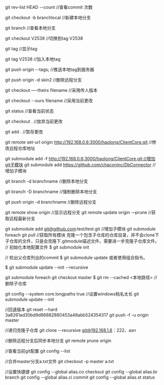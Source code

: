 
git rev-list HEAD --count //查看commit 次数

git checkout -b branchlocal //新建本地分支

git branch //查看本地分支

git checkout V2538 //切换到tag V2538

git tag //显示tag

git tag V2538 //加入本地tag

git push origin --tags; //推送本地tag到服务器

git push origin -d skin2 //删除远程分支

git checkout —-theirs filename //采用传人版本

git checkout --ours filename //采用当前更改

git status //查看当前状态

git checkout . //放弃当前更改

git add . //暂存更改

git remote set-url origin http://192.168.0.6:3000/haolong/ClientCore.git //修改远程仓库地址

git submodule add -f http://192.168.0.6:3000/haolong/ClientCore.git;//增加git子模块
git submodule add https://github.com/chaconinc/DbConnector //增加子模块

git branch -d branchname //删除本地分支

git branch -D branchname //强制删除本地分支

git push origin -d branchname //删除远程分支

git remote show origin //显示远程分支
git remote update origin -–prune //获取远程最新分支

git submodule add git@github.com:test/test.git //增加子模块
git submodule foreach git pull //获取所有模块
克隆一个包含子仓库的仓库目录，并不会clone下子仓库的文件，只是会克隆下.gitmodule描述文件，需要进一步克隆子仓库文件。
// 初始化本地配置文件
$ git submodule init

// 检出父仓库列出的commit
$ git submodule update
或者使用组合指令。

$ git submodule update --init --recursive


git submodule foreach git checkout master 
$ git rm --cached <本地路径>  //删除子仓库

git config --system core.longpaths true //设置windows档名太长
git submodule update --init

//回退版本
git reset --hard 3a8261ad30bd9d86882880453a48abb524354317
git push -f -u origin master

//递归克隆子仓库
git clone --recursive git@192.168.1.6：222、asn

//删除远程分支后同步本地分支
git remote prune origin

//查看当前git配置
git config --list

//合并master分支a.txt文件
git checkout -p master a.txt

//设置快捷键
git config --global alias.co checkout
git config --global alias.br branch
git config --global alias.ci commit
git config --global alias.st status
